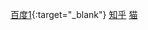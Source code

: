 [百度1](http://www.baidu.com/"百度一下"){:target="_blank"}  
[知乎](http://www.zhihu.com)
[猫](file:///D:/mao)

[comment]: <> (This is a comment, it will not be included)
[comment]: <> (in  the output file unless you use it in)
[comment]: <> (a reference style link.)
[//]: <> (This is also a comment.)
[//]: # (This may be the most platform independent comment)

